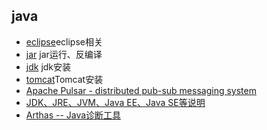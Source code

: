 ## java
- [eclipse](eclipse.md)eclipse相关
- [jar](jar.md) jar运行、反编译
- [jdk](jdk.md) jdk安装
- [tomcat](tomcat.md)Tomcat安装
- [Apache Pulsar - distributed pub-sub messaging system](pulsar.md)
- [JDK、JRE、JVM、Java EE、Java SE等说明](version.md)
- [Arthas -- Java诊断工具](Arthas.md)
